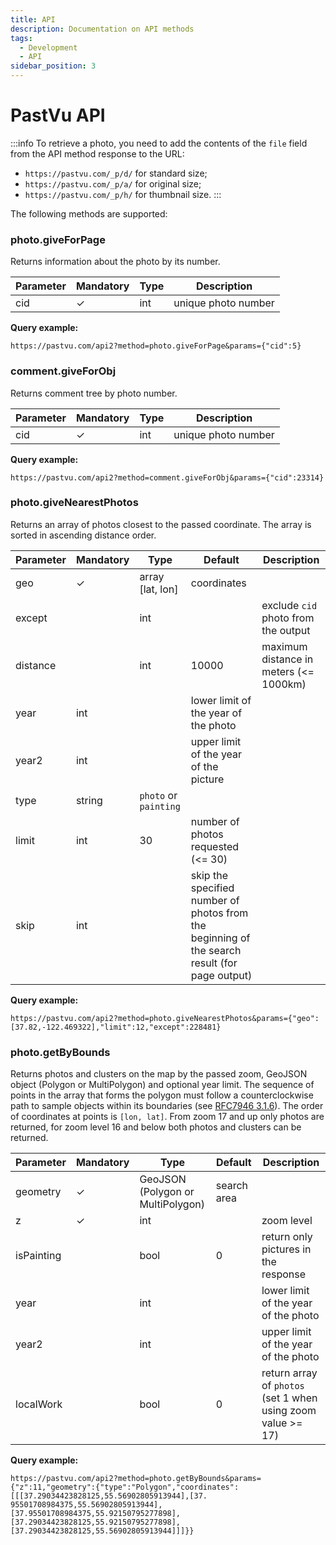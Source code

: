 ```yaml
---
title: API
description: Documentation on API methods
tags:
  - Development
  - API
sidebar_position: 3
---
```


# PastVu API

:::info
To retrieve a photo, you need to add the contents of the `file` field from the API method response to the URL:
* `https://pastvu.com/_p/d/` for standard size;
* `https://pastvu.com/_p/a/` for original size;
* `https://pastvu.com/_p/h/` for thumbnail size.
:::

The following methods are supported:

### photo.giveForPage

Returns information about the photo by its number.

Parameter | Mandatory | Type | Description |
--- | --- | --- | --- |
cid | ✓ | int | unique photo number |

**Query example:**

`https://pastvu.com/api2?method=photo.giveForPage&params={"cid":5}`

### comment.giveForObj

Returns comment tree by photo number.

Parameter | Mandatory | Type | Description |
--- | --- | --- | --- |
cid | ✓ | int | unique photo number |

**Query example:**

`https://pastvu.com/api2?method=comment.giveForObj&params={"cid":23314}`

### photo.giveNearestPhotos
Returns an array of photos closest to the passed coordinate. The array is sorted in ascending distance order.

Parameter | Mandatory | Type | Default | Description |
--- | --- | --- | --- | --- |
geo | ✓ | array [lat, lon] | coordinates |
except| | int | | exclude `cid` photo from the output |
distance| | int | 10000 | maximum distance in meters (\<= 1000km) |
year | int | | lower limit of the year of the photo
year2 | int | | upper limit of the year of the picture |
type | string | `photo` or `painting` |
limit | int | 30 | number of photos requested (\<= 30) |
skip | int | | skip the specified number of photos from the beginning of the search result (for page output) |

**Query example:**

`https://pastvu.com/api2?method=photo.giveNearestPhotos&params={"geo":[37.82,-122.469322],"limit":12,"except":228481}`

### photo.getByBounds

Returns photos and clusters on the map by the passed zoom, GeoJSON object (Polygon or MultiPolygon) and optional year limit. The sequence of points in the array that forms the polygon must follow a counterclockwise path to sample objects within its boundaries (see [RFC7946 3.1.6](https://www.rfc-editor.org/rfc/rfc7946#section-3.1.6)). The order of coordinates at points is `[lon, lat]`. From zoom 17 and up only photos are returned, for zoom level 16 and below both photos and clusters can be returned.

Parameter | Mandatory | Type | Default | Description |
--- | --- | --- | --- | --- |
geometry | ✓ | GeoJSON (Polygon or MultiPolygon) | search area |
z | ✓ | int | |  zoom level
isPainting | | bool | 0 | return only pictures in the response |
year | | int | | lower limit of the year of the photo |
year2 | | int | | upper limit of the year of the photo |
localWork | | bool | 0 | return array of `photos` (set 1 when using zoom value >= 17) |

**Query example:**

`https://pastvu.com/api2?method=photo.getByBounds&params={"z":11,"geometry":{"type":"Polygon","coordinates":[[[37.29034423828125,55.56902805913944],[37. 95501708984375,55.56902805913944],[37.95501708984375,55.92150795277898],[37.29034423828125,55.92150795277898],[37.29034423828125,55.56902805913944]]]}}`

